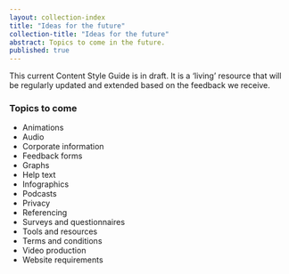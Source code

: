 ```yaml
---
layout: collection-index
title: "Ideas for the future"
collection-title: "Ideas for the future"
abstract: Topics to come in the future.
published: true
---
```


This current Content Style Guide is in draft. It is a ‘living’ resource that will be regularly updated and extended based on the feedback we receive.

### Topics to come

- Animations
- Audio
- Corporate information
- Feedback forms
- Graphs
- Help text
- Infographics
- Podcasts
- Privacy
- Referencing
- Surveys and questionnaires
- Tools and resources
- Terms and conditions
- Video production
- Website requirements